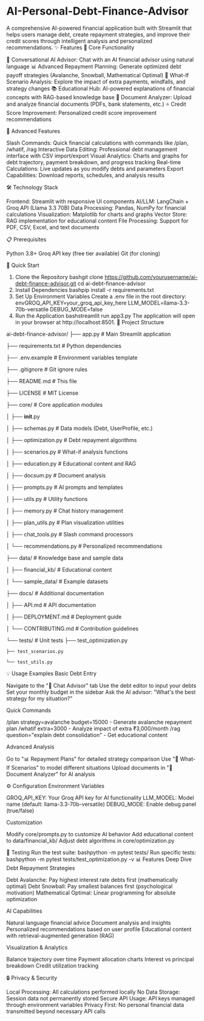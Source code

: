 # AI-Personal-Debt-Finance-Advisor
A comprehensive AI-powered financial application built with Streamlit that helps users manage debt, create repayment strategies, and improve their credit scores through intelligent analysis and personalized recommendations.
✨ Features
🎯 Core Functionality

💬 Conversational AI Advisor: Chat with an AI financial advisor using natural language
📊 Advanced Repayment Planning: Generate optimized debt payoff strategies (Avalanche, Snowball, Mathematical Optimal)
🔮 What-If Scenario Analysis: Explore the impact of extra payments, windfalls, and strategy changes
📚 Educational Hub: AI-powered explanations of financial concepts with RAG-based knowledge base
📄 Document Analyzer: Upload and analyze financial documents (PDFs, bank statements, etc.)
⭐ Credit Score Improvement: Personalized credit score improvement recommendations

🚀 Advanced Features

Slash Commands: Quick financial calculations with commands like /plan, /whatif, /rag
Interactive Data Editing: Professional debt management interface with CSV import/export
Visual Analytics: Charts and graphs for debt trajectory, payment breakdown, and progress tracking
Real-time Calculations: Live updates as you modify debts and parameters
Export Capabilities: Download reports, schedules, and analysis results

🛠️ Technology Stack

Frontend: Streamlit with responsive UI components
AI/LLM: LangChain + Groq API (Llama 3.3 70B)
Data Processing: Pandas, NumPy for financial calculations
Visualization: Matplotlib for charts and graphs
Vector Store: RAG implementation for educational content
File Processing: Support for PDF, CSV, Excel, and text documents

📋 Prerequisites

Python 3.8+
Groq API key (free tier available)
Git (for cloning)

🚀 Quick Start
1. Clone the Repository
bashgit clone https://github.com/yourusername/ai-debt-finance-advisor.git
cd ai-debt-finance-advisor
2. Install Dependencies
bashpip install -r requirements.txt
3. Set Up Environment Variables
Create a .env file in the root directory:
envGROQ_API_KEY=your_groq_api_key_here
LLM_MODEL=llama-3.3-70b-versatile
DEBUG_MODE=false
4. Run the Application
bashstreamlit run app3.py
The application will open in your browser at http://localhost:8501.
📁 Project Structure

ai-debt-finance-advisor/
├── app.py                 # Main Streamlit application

├── requirements.txt       # Python dependencies

├── .env.example          # Environment variables template

├── .gitignore           # Git ignore rules

├── README.md            # This file

├── LICENSE              # MIT License

├── core/                # Core application modules

│   ├── __init__.py

│   ├── schemas.py       # Data models (Debt, UserProfile, etc.)

│   ├── optimization.py  # Debt repayment algorithms

│   ├── scenarios.py     # What-if analysis functions

│   ├── education.py     # Educational content and RAG

│   ├── docsum.py        # Document analysis

│   ├── prompts.py       # AI prompts and templates

│   ├── utils.py         # Utility functions

│   ├── memory.py        # Chat history management

│   ├── plan_utils.py    # Plan visualization utilities

│   ├── chat_tools.py    # Slash command processors

│   └── recommendations.py # Personalized recommendations

├── data/                # Knowledge base and sample data

│   ├── financial_kb/    # Educational content

│   └── sample_data/     # Example datasets

├── docs/                # Additional documentation

│   ├── API.md          # API documentation

│   ├── DEPLOYMENT.md   # Deployment guide

│   └── CONTRIBUTING.md # Contribution guidelines

└── tests/               # Unit tests
    ├── test_optimization.py
    
    ├── test_scenarios.py
    
    └── test_utils.py

💡 Usage Examples
Basic Debt Entry

Navigate to the "💬 Chat Advisor" tab
Use the debt editor to input your debts
Set your monthly budget in the sidebar
Ask the AI advisor: "What's the best strategy for my situation?"

Quick Commands

/plan strategy=avalanche budget=15000 - Generate avalanche repayment plan
/whatif extra=3000 - Analyze impact of extra ₹3,000/month
/rag question="explain debt consolidation" - Get educational content

Advanced Analysis

Go to "📊 Repayment Plans" for detailed strategy comparison
Use "🔮 What-If Scenarios" to model different situations
Upload documents in "📄 Document Analyzer" for AI analysis

⚙️ Configuration
Environment Variables

GROQ_API_KEY: Your Groq API key for AI functionality
LLM_MODEL: Model name (default: llama-3.3-70b-versatile)
DEBUG_MODE: Enable debug panel (true/false)

Customization

Modify core/prompts.py to customize AI behavior
Add educational content to data/financial_kb/
Adjust debt algorithms in core/optimization.py

🧪 Testing
Run the test suite:
bashpython -m pytest tests/
Run specific tests:
bashpython -m pytest tests/test_optimization.py -v
📊 Features Deep Dive
Debt Repayment Strategies

Debt Avalanche: Pay highest interest rate debts first (mathematically optimal)
Debt Snowball: Pay smallest balances first (psychological motivation)
Mathematical Optimal: Linear programming for absolute optimization

AI Capabilities

Natural language financial advice
Document analysis and insights
Personalized recommendations based on user profile
Educational content with retrieval-augmented generation (RAG)

Visualization & Analytics

Balance trajectory over time
Payment allocation charts
Interest vs principal breakdown
Credit utilization tracking

🔒 Privacy & Security

Local Processing: All calculations performed locally
No Data Storage: Session data not permanently stored
Secure API Usage: API keys managed through environment variables
Privacy First: No personal financial data transmitted beyond necessary API calls
